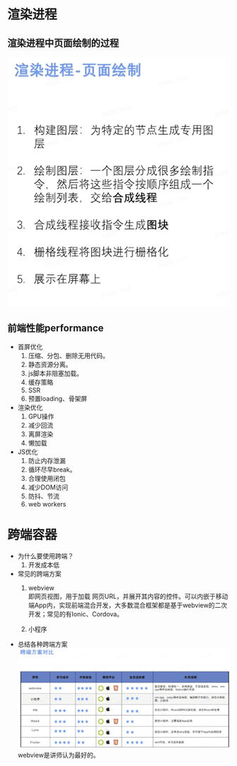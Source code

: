 # 渲染进程
## 渲染进程中页面绘制的过程
![页面绘制](./images//%E6%B8%B2%E6%9F%93%E8%BF%9B%E7%A8%8B%E4%B8%AD%E9%A1%B5%E9%9D%A2%E7%BB%98%E5%88%B6%E8%AF%B4%E6%98%8E.png)
## 前端性能performance
* 首屏优化
    1. 压缩、分包、删除无用代码。
    2. 静态资源分离。
    3. js脚本非阻塞加载。
    4. 缓存策略
    5. SSR
    6. 预置loading、骨架屏
* 渲染优化
    1. GPU操作
    2. 减少回流
    3. 离屏渲染
    4. 懒加载
* JS优化
    1. 防止内存泄漏
    2. 循环尽早break。
    3. 合理使用闭包
    4. 减少DOM访问
    5. 防抖、节流
    6. web workers
# 跨端容器
* 为什么要使用跨端？
    1. 开发成本低
* 常见的跨端方案
    1. webview <br>
        即网页视图，用于加载 网页URL，并展开其内容的控件。可以内嵌于移动端App内，实现前端混合开发，大多数混合框架都是基于webview的二次开发；常见的有Ionic、Cordova。

    2. 小程序 
* 总结各种跨端方案<br>
![跨端方案](./images/%E8%B7%A8%E7%AB%AF%E6%96%B9%E6%A1%88%E5%AF%B9%E6%AF%94.png)
webview是讲师认为最好的。